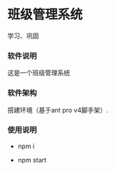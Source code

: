 # 班级管理系统

学习、巩固

### 软件说明

这是一个班级管理系统

### 软件架构

 搭建环境（基于ant pro v4脚手架）.

### 使用说明

- npm i 

- npm start
